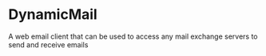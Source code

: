 # DynamicMail
A web email client that can be used to access any mail exchange servers to send and receive emails
